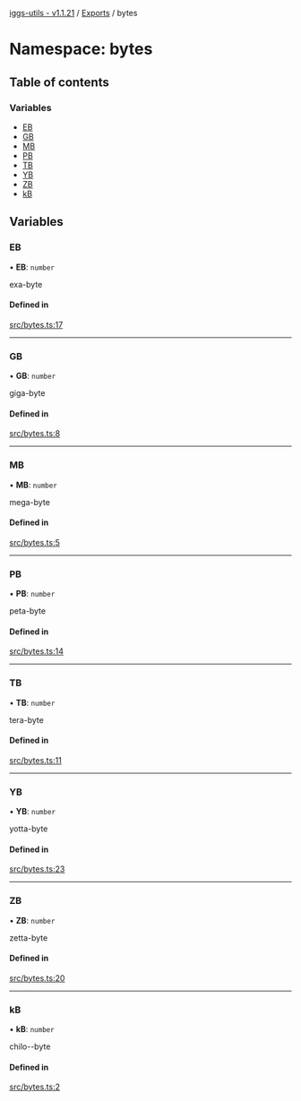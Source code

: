 [iggs-utils - v1.1.21](../README.md) / [Exports](../modules.md) / bytes

# Namespace: bytes

## Table of contents

### Variables

- [EB](bytes.md#eb)
- [GB](bytes.md#gb)
- [MB](bytes.md#mb)
- [PB](bytes.md#pb)
- [TB](bytes.md#tb)
- [YB](bytes.md#yb)
- [ZB](bytes.md#zb)
- [kB](bytes.md#kb)

## Variables

### EB

• **EB**: `number`

exa-byte

#### Defined in

[src/bytes.ts:17](https://github.com/alexrr2iggs/bundutils/blob/cefd848/src/bytes.ts#L17)

___

### GB

• **GB**: `number`

giga-byte

#### Defined in

[src/bytes.ts:8](https://github.com/alexrr2iggs/bundutils/blob/cefd848/src/bytes.ts#L8)

___

### MB

• **MB**: `number`

mega-byte

#### Defined in

[src/bytes.ts:5](https://github.com/alexrr2iggs/bundutils/blob/cefd848/src/bytes.ts#L5)

___

### PB

• **PB**: `number`

peta-byte

#### Defined in

[src/bytes.ts:14](https://github.com/alexrr2iggs/bundutils/blob/cefd848/src/bytes.ts#L14)

___

### TB

• **TB**: `number`

tera-byte

#### Defined in

[src/bytes.ts:11](https://github.com/alexrr2iggs/bundutils/blob/cefd848/src/bytes.ts#L11)

___

### YB

• **YB**: `number`

yotta-byte

#### Defined in

[src/bytes.ts:23](https://github.com/alexrr2iggs/bundutils/blob/cefd848/src/bytes.ts#L23)

___

### ZB

• **ZB**: `number`

zetta-byte

#### Defined in

[src/bytes.ts:20](https://github.com/alexrr2iggs/bundutils/blob/cefd848/src/bytes.ts#L20)

___

### kB

• **kB**: `number`

chilo--byte

#### Defined in

[src/bytes.ts:2](https://github.com/alexrr2iggs/bundutils/blob/cefd848/src/bytes.ts#L2)
